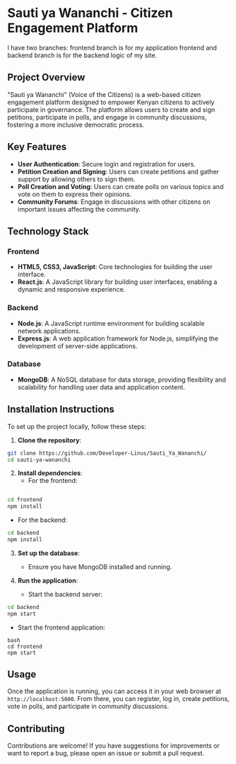 # Sauti ya Wananchi - Citizen Engagement Platform

I have two branches: frontend branch is for my application frontend and backend branch is for the backend logic of my site.

## Project Overview
"Sauti ya Wananchi" (Voice of the Citizens) is a web-based citizen engagement platform designed to empower Kenyan citizens to actively participate in governance. The platform allows users to create and sign petitions, participate in polls, and engage in community discussions, fostering a more inclusive democratic process.

## Key Features
- **User Authentication**: Secure login and registration for users.
- **Petition Creation and Signing**: Users can create petitions and gather support by allowing others to sign them.
- **Poll Creation and Voting**: Users can create polls on various topics and vote on them to express their opinions.
- **Community Forums**: Engage in discussions with other citizens on important issues affecting the community.

## Technology Stack

### Frontend
- **HTML5, CSS3, JavaScript**: Core technologies for building the user interface.
- **React.js**: A JavaScript library for building user interfaces, enabling a dynamic and responsive experience.

### Backend
- **Node.js**: A JavaScript runtime environment for building scalable network applications.
- **Express.js**: A web application framework for Node.js, simplifying the development of server-side applications.

### Database
- **MongoDB**: A NoSQL database for data storage, providing flexibility and scalability for handling user data and application content.

## Installation Instructions
To set up the project locally, follow these steps:

1. **Clone the repository**:
```bash
git clone https://github.com/Developer-Linus/Sauti_Ya_Wananchi/
cd sauti-ya-wananchi
```


2. **Install dependencies**:
   - For the frontend:
     ```
```bash
cd frontend
npm install
```

   - For the backend:
```bash
cd backend
npm install
```

3. **Set up the database**:
   - Ensure you have MongoDB installed and running.

4. **Run the application**:
   - Start the backend server:
```bash
cd backend
npm start
```
   - Start the frontend application:
```
bash
cd frontend
npm start
```

## Usage
Once the application is running, you can access it in your web browser at `http://localhost:5000`. From there, you can register, log in, create petitions, vote in polls, and participate in community discussions.

## Contributing
Contributions are welcome! If you have suggestions for improvements or want to report a bug, please open an issue or submit a pull request.
